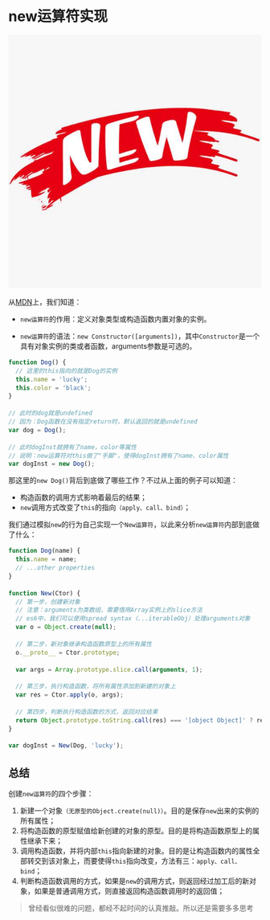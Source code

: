 # new运算符实现

![new运算符图片](./images/new.jpg)

从[MDN](https://developer.mozilla.org/zh-CN/docs/Web/JavaScript/Reference/Operators/new)上，我们知道：

- `new运算符`的作用：定义对象类型或构造函数内置对象的实例。

- `new运算符`的语法：`new Constructor([arguments])`，其中`Constructor`是一个具有对象实例的类或者函数，arguments参数是可选的。

```js
function Dog() {
  // 这里的this指向的就是Dog的实例
  this.name = 'lucky';
  this.color = 'black';
}

// 此时的dog就是undefined
// 因为：Dog函数在没有指定return时，默认返回的就是undefined
var dog = Dog();

// 此时dogInst就拥有了name，color等属性
// 说明：new运算符对this做了"手脚"，使得dogInst拥有了name、color属性
var dogInst = new Dog();
```

那这里的`new Dog()`背后到底做了哪些工作？不过从上面的例子可以知道：
- 构造函数的调用方式影响着最后的结果；
- `new`调用方式改变了`this`的指向`（apply、call、bind）`；


我们通过模拟`new`的行为自己实现一个`New运算符`，以此来分析`new运算符`内部到底做了什么：

```js
function Dog(name) {
  this.name = name;
  // ...other properties
}

function New(Ctor) {
  // 第一步，创建新对象
  // 注意：arguments为类数组，需要借用Array实例上的slice方法
  // es6中，我们可以使用spread syntax（...iterableObj）处理arguments对象
  var o = Object.create(null);

  // 第二步，新对象继承构造函数原型上的所有属性
  o.__proto__ = Ctor.prototype;

  var args = Array.prototype.slice.call(arguments, 1);

  // 第三步，执行构造函数，将所有属性添加到新建的对象上
  var res = Ctor.apply(o, args);

  // 第四步，判断执行构造函数的方式，返回对应结果
  return Object.prototype.toString.call(res) === '[object Object]' ? res : o;
}

var dogInst = New(Dog, 'lucky');
```

## 总结
创建`new运算符`的四个步骤：
1. 新建一个对象`（无原型的Object.create(null)）`。目的是保存`new`出来的实例的所有属性；
2. 将构造函数的原型赋值给新创建的对象的原型。目的是将构造函数原型上的属性继承下来；
3. 调用构造函数，并将内部`this`指向新建的对象。目的是让构造函数内的属性全部转交到该对象上，而要使得`this`指向改变，方法有三：`apply、call、bind`；
4. 判断构造函数调用的方式，如果是`new`的调用方式，则返回经过加工后的新对象，如果是普通调用方式，则直接返回构造函数调用时的返回值；

> 曾经看似很难的问题，都经不起时间的认真推敲。所以还是需要多多思考